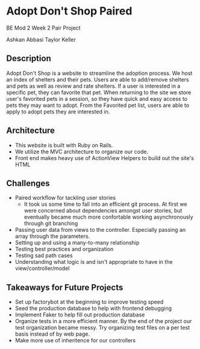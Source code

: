 # Adopt Don't Shop Paired
BE Mod 2 Week 2 Pair Project

Ashkan Abbasi 
Taylor Keller

## Description
Adopt Don't Shop is a website to streamline the adoption process. We host an index of shelters and their pets. Users are able to add/remove shelters and pets as well as review and rate shelters. If a user is interested in a specific pet, they can favorite that pet. When returning to the site we store user's favorited pets in a session, so they have quick and easy access to pets they may want to adopt. From the Favorited pet list, users are able to apply to adopt pets they are interested in. 

## Architecture 
  - This website is built with Ruby on Rails. 
  - We utilize the MVC architecture to organize our code. 
  - Front end makes heavy use of ActionView Helpers to build out the site's HTML 
  
## Challenges 
  - Paired workflow for tackling user stories
    - It took us some time to fall into an efficient git process. At first we were concerned about dependencies amongst user stories, but eventually became much more confortable working asynchronously through git branching
  - Passing user data from views to the controller. Especially passing an array through the parameters. 
  - Setting up and using a many-to-many relationship
  - Testing best practices and organization
  - Testing sad path cases 
  - Understanding what logic is and isn't appropriate to have in the view/controller/model 
  
## Takeaways for Future Projects
  - Set up factorybot at the beginning to improve testing speed
  - Seed the production database to help with frontend debugging
  - Implement Faker to help fill out production database
  - Organize tests in a more efficient manner. By the end of the project our test organization became messy. Try organizing test files on a per test basis instead of by web page. 
  - Make more use of inheritence for our controllers 
